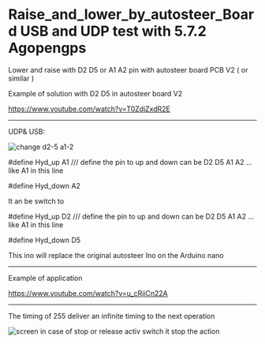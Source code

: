 # Raise_and_lower_by_autosteer_Board  USB and UDP   test with 5.7.2 Agopengps   


Lower and raise  with D2 D5 or  A1 A2 pin  with autosteer board  PCB V2 (  or similar )

 Example of solution  with D2 D5 in autosteer board  V2
 
 https://www.youtube.com/watch?v=T0ZdjZxdR2E


------------------------------------
UDP& USB: 

![change d2-5 a1-2](https://user-images.githubusercontent.com/88970536/226169202-a821cdea-a2df-4894-84c9-47cbe16aa7c6.png)

#define  Hyd_up A1  ///   define   the  pin  to up and down       can be   D2 D5 A1 A2 ...  like A1 in this line

#define  Hyd_down A2


  It an be switch    to 
  

#define  Hyd_up D2  ///   define   the  pin  to up and down       can be   D2 D5 A1 A2 ...  like A1 in this line

#define  Hyd_down D5

   This ino will replace the original autosteer Ino  on the Arduino nano 

----------------------------
 
Example of application 
 
 https://www.youtube.com/watch?v=u_cRjiCn22A
 
 
 
 --------------------------------------------------------
  The timing  of 255  deliver an infinite timing  to the next operation
 
![screen](https://user-images.githubusercontent.com/88970536/226169083-d34481fc-06cf-4a41-8f5c-9b3e73b813ab.png)
in case of stop or release activ switch   it stop the action
